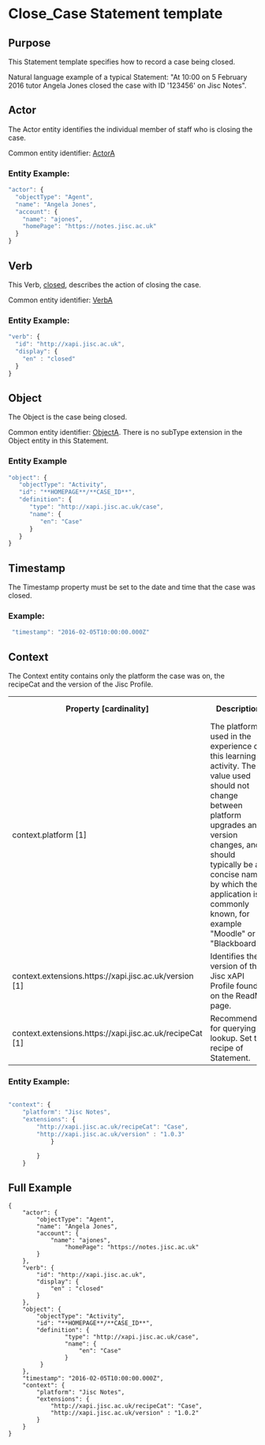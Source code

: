 # Close_Case Statement template

## Purpose
This Statement template specifies how to record a case being closed.

Natural language example of a typical Statement: "At 10:00 on 5 February 2016 tutor Angela Jones closed the case with ID '123456' on Jisc Notes".

## Actor
The Actor entity identifies the individual member of staff who is closing the case.

Common entity identifier: [ActorA](/common_structures.md#actora)

### Entity Example:

``` Javascript
"actor": {
  "objectType": "Agent",
  "name": "Angela Jones",
  "account": {
    "name": "ajones",
    "homePage": "https://notes.jisc.ac.uk"
  }
}
```

## Verb
This Verb, [closed](/vocabulary.md#closed), describes the action of closing the case.

Common entity identifier: [VerbA](/common_structures.md#verba)

### Entity Example:

``` javascript
"verb": {
  "id": "http://xapi.jisc.ac.uk",
  "display": {
    "en" : "closed"
  }
}
```

## Object
The Object is the case being closed.

Common entity identifier: [ObjectA](/common_structures.md#objecta). There is no subType extension in the Object entity in this Statement.

### Entity Example

``` javascript
"object": {
   "objectType": "Activity",
   "id": "**HOMEPAGE**/**CASE_ID**",
   "definition": {
      "type": "http://xapi.jisc.ac.uk/case",
      "name": {
         "en": "Case"
      }
   }
}
```

## Timestamp

The Timestamp property must be set to the date and time that the case was closed.

### Example:

``` javascript
 "timestamp": "2016-02-05T10:00:00.000Z"
```

## Context
The Context entity contains only the platform the case was on, the recipeCat and the version of the Jisc Profile.

<table>
	<tr><th>Property [cardinality]</th><th>Description</th><th>Value information</</th></tr>
	<tr>
		<td>context.platform [1]</td>
		<td>The platform used in the experience of this learning activity. The value used should not change between platform upgrades and version changes, and should typically be a concise name by which the application is commonly known, for example "Moodle" or "Blackboard"</td>
		<td>string</td>
	</tr>	
	<tr>
		<td>context.extensions.https://xapi.jisc.ac.uk/version [1]</td>
		<td>Identifies the version of the Jisc xAPI Profile found on the ReadMe page. <br/></td>
		<td>decimal</td>
	</tr>
	<tr>
		<td>context.extensions.https://xapi.jisc.ac.uk/recipeCat [1]</td>
		<td>Recommended for querying lookup. Set to recipe of Statement.<br/></td>
		<td>String, value must be "Case".</td>
	</tr>
	</table>

### Entity Example:

``` javascript

"context": {
	"platform": "Jisc Notes",
	"extensions": {
		"http://xapi.jisc.ac.uk/recipeCat": "Case",
		"http://xapi.jisc.ac.uk/version" : "1.0.3"
			}

		}
	}
```

## Full Example
```
{
	"actor": {
  		"objectType": "Agent",
  		"name": "Angela Jones",
	  	"account": {
   			"name": "ajones",
    			"homePage": "https://notes.jisc.ac.uk"
  		}
	},
	"verb": {
		"id": "http://xapi.jisc.ac.uk",
		"display": {
  			"en" : "closed"
  		}
	},
	"object": {
   		"objectType": "Activity",
   		"id": "**HOMEPAGE**/**CASE_ID**",
   		"definition": {
      			"type": "http://xapi.jisc.ac.uk/case",
      			"name": {
         			"en": "Case"
      			}
  		 }
	},
	"timestamp": "2016-02-05T10:00:00.000Z",
	"context": {
		"platform": "Jisc Notes",
		"extensions": {
			"http://xapi.jisc.ac.uk/recipeCat": "Case",
			"http://xapi.jisc.ac.uk/version" : "1.0.2"
		}
	}
}
```
